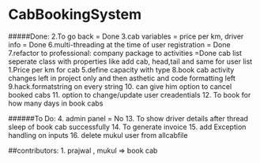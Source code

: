# CabBookingSystem


#####Done:
    2.To go back = Done
    3.cab variables = price per km, driver info = Done
    6.multi-threading at the time of user registration = Done
    7.refactor to professional: 
            company package to activities  =Done
            cab list seperate class with properties like add cab, head,tail and same for user list
    1.Price per km for cab
    5.define capacity with type 
    8.book cab activity changes left in project only and then asthetic and code formatting left
    9.hack.formatstring on every string
    10. can give him option to cancel booked cabs
    11. option to change/update user creadentials
    12. To book for how many days in book cabs 


######To Do:
    4.  admin panel = No
    13. To show driver details after thread sleep of book cab successfully
    14. To generate invoice
    15. add Exception handling on inputs
    16. delete mukul user from allcabfile

##contributors:
    1. prajwal , mukul => book cab
